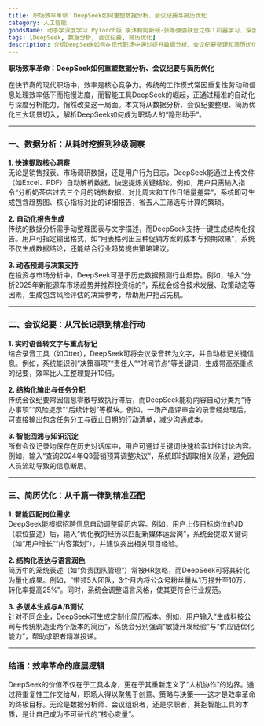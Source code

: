 ```yaml
---
title: 职场效率革命：DeepSeek如何重塑数据分析、会议纪要与简历优化
category: 人工智能
goodsName: 动手学深度学习 PyTorch版 李沐和阿斯顿·张等强强联合之作！机器学习、深度学习、AI领域重磅教程！ deepseek机器学习（异步图书出品）
tags: [DeepSeek, 数据分析, 会议纪要, 简历优化]
description: 介绍DeepSeek如何在现代职场中通过提升数据分析、会议纪要整理和简历优化的效率，成为职场人的得力助手。DeepSeek能够快速提取核心洞察、自动化报告生成、动态预测支持，实现从耗时挖掘到秒级洞察的转变；在会议纪要方面，提供实时语音转文字、结构化输出与智能回溯功能；对于简历优化，它能智能匹配岗位需求、进行结构化表达与语言润色，并生成多版本简历以适应不同企业的需求。DeepSeek的应用重新定义了人机协作的边界，使得职场人士能够更加专注于创造性工作和决策制定。
---
```

**职场效率革命：DeepSeek如何重塑数据分析、会议纪要与简历优化**  

在快节奏的现代职场中，效率是核心竞争力。传统的工作模式常因重复性劳动和信息处理效率低下而拖慢进度，而智能工具DeepSeek的崛起，正通过精准的自动化与深度分析能力，悄然改变这一局面。本文将从数据分析、会议纪要整理、简历优化三大场景切入，解析DeepSeek如何成为职场人的“隐形助手”。  

---

### **一、数据分析：从耗时挖掘到秒级洞察**  

**1. 快速提取核心洞察**  
无论是销售报表、市场调研数据，还是用户行为日志，DeepSeek能通过上传文件（如Excel、PDF）自动解析数据，快速提炼关键结论。例如，用户只需输入指令“分析奶茶店过去三个月的销售数据，对比周末和工作日销量差异”，系统即可生成包含趋势图、核心指标对比的详细报告，省去人工筛选与计算的繁琐。  

**2. 自动化报告生成**  
传统的数据分析需手动整理图表与文字描述，而DeepSeek支持一键生成结构化报告。用户可指定输出格式，如“用表格列出三种促销方案的成本与预期效果”，系统不仅生成数据结论，还能结合行业趋势提供策略建议。  

**3. 动态预测与决策支持**  
在投资与市场分析中，DeepSeek可基于历史数据预测行业趋势。例如，输入“分析2025年新能源车市场趋势并推荐投资标的”，系统会综合技术发展、政策动态等因素，生成包含风险评估的决策参考，帮助用户抢占先机。  

---

### **二、会议纪要：从冗长记录到精准行动**  

**1. 实时语音转文字与重点标记**  
结合录音工具（如Otter），DeepSeek可将会议录音转为文字，并自动标记关键信息。例如，系统能识别“决策事项”“责任人”“时间节点”等关键词，生成带高亮重点的纪要，效率比人工整理提升10倍。  

**2. 结构化输出与任务分配**  
传统会议纪要常因信息零散导致执行滞后，而DeepSeek能将内容自动分类为“待办事项”“风险提示”“后续计划”等模块。例如，一场产品评审会的录音经处理后，可直接输出包含任务分工与截止日期的行动清单，减少沟通成本。  

**3. 智能回溯与知识沉淀**  
所有会议记录均保存在历史对话库中，用户可通过关键词快速检索过往讨论内容。例如，输入“查询2024年Q3营销预算调整决议”，系统即时调取相关段落，避免因人员流动导致的信息断层。  

---

### **三、简历优化：从千篇一律到精准匹配**  

**1. 智能匹配岗位需求**  
DeepSeek能根据招聘信息自动调整简历内容。例如，用户上传目标岗位的JD（职位描述）后，输入“优化我的经历以匹配新媒体运营岗”，系统会提取关键词（如“用户增长”“内容策划”），并建议突出相关项目经验。  

**2. 结构化表达与语言润色**  
简历中的笼统表述（如“负责团队管理”）常被HR忽略，而DeepSeek可将其转化为量化成果。例如，“带领5人团队，3个月内将公众号粉丝量从1万提升至10万，转化率提高25%”。同时，系统会调整语言风格，使其更符合行业规范。  

**3. 多版本生成与A/B测试**  
针对不同企业，DeepSeek可生成定制化简历版本。例如，用户输入“生成科技公司与传统制造业两个版本的简历”，系统会分别强调“敏捷开发经验”与“供应链优化能力”，帮助求职者精准投递。  

---

### **结语：效率革命的底层逻辑**  

DeepSeek的价值不仅在于工具本身，更在于其重新定义了“人机协作”的边界。通过将重复性工作交给AI，职场人得以聚焦于创意、策略与决策——这才是效率革命的终极目标。无论是数据分析师、会议组织者，还是求职者，拥抱智能工具的本质，是让自己成为不可替代的“核心变量”。  